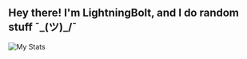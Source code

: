 ## Hey there! I'm LightningBolt, and I do random stuff ¯\_(ツ)_/¯

![My Stats](https://github-readme-stats.vercel.app/api?username=LightningBolt62&show_icons=true&theme=radical)
